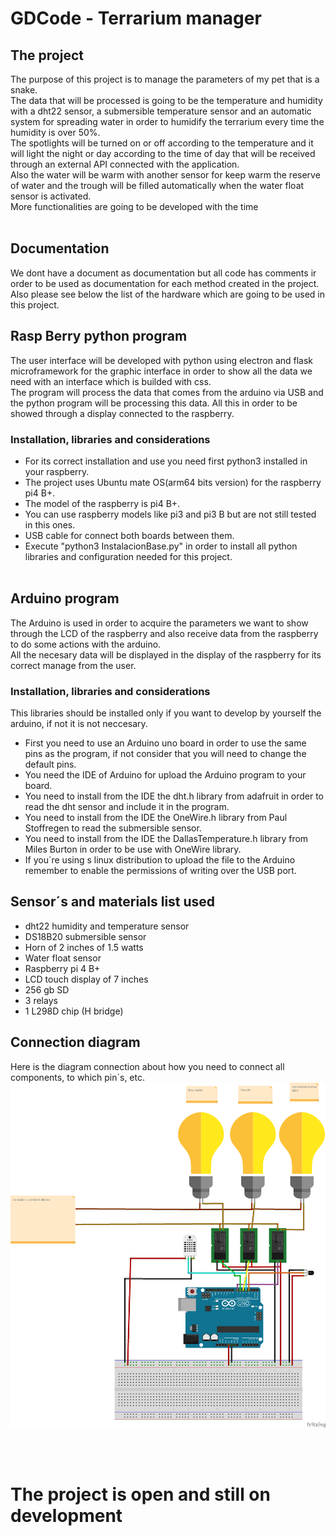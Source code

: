 # GDCode - Terrarium manager

## The project
The purpose of this project is to manage the parameters of my pet that is a snake.
<br>
The data that will be processed is going to be the temperature and humidity with a dht22 sensor, a submersible temperature sensor and an automatic system for spreading water in order to humidify the terrarium every time the humidity is over 50%.
<br>
The spotlights will be turned on or off according to the temperature and it will light the night or day according to the time of day that will be received through an external API connected with the application.
<br>
Also the water will be warm with another sensor for keep warm the reserve of water and the trough will be filled automatically when the water float sensor is activated.
<br>
More functionalities are going to be developed with the time
<br><br>

## Documentation
We dont have a document as documentation but all code has comments ir order to be used as documentation for each method created in the project.
<br>
Also please see below the list of the hardware which are going to be used in this project.

## Rasp Berry python program
The user interface will be developed with python using electron and flask microframework for the graphic interface in order to show all the data we need with an interface which is builded with css.
<br>
The program will process the data that comes from the arduino via USB and the python program will be processing this data.
All this in order to be showed through a display connected to the raspberry.
<br>

### Installation, libraries and considerations
* For its correct installation and use you need first python3 installed in your raspberry.
* The project uses Ubuntu mate OS(arm64 bits version) for the raspberry pi4 B+.
* The model of the raspberry is pi4 B+.
* You can use raspberry models like pi3 and pi3 B but are not still tested in this ones.
* USB cable for connect both boards between them.
* Execute "python3 InstalacionBase.py" in order to install all python libraries and configuration needed for this project.
<br><br>

## Arduino program
The Arduino is used in order to acquire the parameters we want to show through the LCD of the raspberry and also receive data from the raspberry to do some actions with the arduino.
<br>
All the necesary data will be displayed in the display of the raspberry for its correct manage from the user.

### Installation, libraries and considerations
This libraries should be installed only if you want to develop by yourself the arduino, if not it is not neccesary.
* First you need to use an Arduino uno board in order to use the same pins as the program, if not consider that you will need to change the default pins.
* You need the IDE of Arduino for upload the Arduino program to your board.
* You need to install from the IDE the dht.h library from adafruit in order to read the dht sensor and include it in the program.
* You need to install from the IDE the OneWire.h library from Paul Stoffregen to read the submersible sensor.
* You need to install from the IDE the DallasTemperature.h library from Miles Burton in order to be use with OneWire library.
* If you´re using s linux distribution to upload the file to the Arduino remember to enable the permissions of writing over the USB port.

## Sensor´s and materials list used
* dht22 humidity and temperature sensor
* DS18B20 submersible sensor
* Horn of 2 inches of 1.5 watts
* Water float sensor
* Raspberry pi 4 B+
* LCD touch display of 7 inches
* 256 gb SD
* 3 relays
* 1 L298D chip (H bridge)

## Connection diagram
Here is the diagram connection about how you need to connect all components, to which pin´s, etc.
![](resources/Imgs/Diagrama.png)

<br><br>

# The project is open and still on development